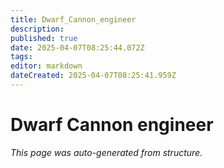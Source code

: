 ```yaml
---
title: Dwarf_Cannon_engineer
description: 
published: true
date: 2025-04-07T08:25:44.072Z
tags: 
editor: markdown
dateCreated: 2025-04-07T08:25:41.959Z
---
```


# Dwarf Cannon engineer

*This page was auto-generated from structure.*